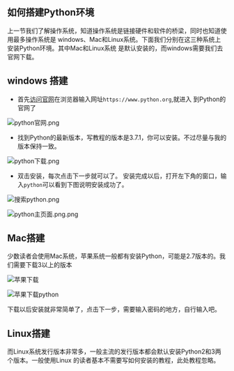 ## 如何搭建Python环境
上一节我们了解操作系统，知道操作系统是链接硬件和软件的桥梁，同时也知道使用最多操作系统是
windows、Mac和Linux系统。下面我们分别在这三种系统上安装Python环境。其中Mac和Linux系统
是默认安装的，而windows需要我们去官网下载。

## windows 搭建
* 首先[访问官网](https://www.python.org/)在浏览器输入网址`https://www.python.org`,就进入
到Python的官网了

![python官网.png](/image/1/python官网.png)

* 找到Python的最新版本，写教程的版本是3.7.1，你可以安装。不过尽量与我的版本保持一致。

![python下载.png](/image/1/python下载.png)

* 双击安装，每次点击下一步就可以了。
安装完成以后，打开左下角的窗口，输入`python`可以看到下图说明安装成功了。

![搜索python.png](/image/1/搜索python.png)

![python主页面.png.png](/image/1/python主页面.png)

## Mac搭建
少数读者会使用Mac系统，苹果系统一般都有安装Python，可能是2.7版本的。我们需要下载3以上的版本

![苹果下载](/image/1/苹果下载.png)

![苹果下载python](/image/1/苹果下载python.png)

下载以后安装就非常简单了，点击下一步，需要输入密码的地方，自行输入吧。

## Linux搭建
 而Linux系统发行版本非常多，一般主流的发行版本都会默认安装Python2和3两个版本。一般使用Linux
 的读者基本不需要写如何安装的教程，此处教程忽略。
